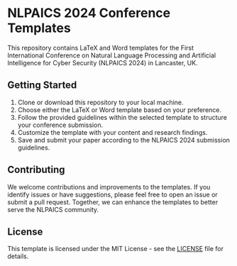# NLPAICS 2024 Conference Templates

This repository contains LaTeX and Word templates for the First International Conference on Natural Language Processing and Artificial Intelligence for Cyber Security (NLPAICS 2024) in Lancaster, UK.

## Getting Started

1. Clone or download this repository to your local machine.
2. Choose either the LaTeX or Word template based on your preference.
3. Follow the provided guidelines within the selected template to structure your conference submission.
4. Customize the template with your content and research findings.
5. Save and submit your paper according to the NLPAICS 2024 submission guidelines.

## Contributing

We welcome contributions and improvements to the templates. If you identify issues or have suggestions, please feel free to open an issue or submit a pull request. Together, we can enhance the templates to better serve the NLPAICS community.

## License

This template is licensed under the MIT License - see the [LICENSE]([LICENSE](https://opensource.org/license/mit/)https://opensource.org/license/mit/) file for details.
